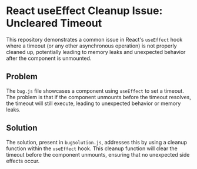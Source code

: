 # React useEffect Cleanup Issue: Uncleared Timeout

This repository demonstrates a common issue in React's `useEffect` hook where a timeout (or any other asynchronous operation) is not properly cleaned up, potentially leading to memory leaks and unexpected behavior after the component is unmounted.

## Problem
The `bug.js` file showcases a component using `useEffect` to set a timeout.  The problem is that if the component unmounts before the timeout resolves, the timeout will still execute, leading to unexpected behavior or memory leaks.

## Solution
The solution, present in `bugSolution.js`, addresses this by using a cleanup function within the `useEffect` hook. This cleanup function will clear the timeout before the component unmounts, ensuring that no unexpected side effects occur.